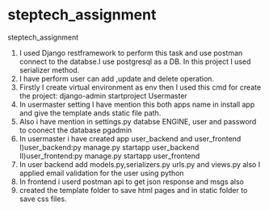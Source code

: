# steptech_assignment
steptech_assignment
1) I used Django restframework to perform this task and use postman connect to the databse.I use postgresql as a DB.
   In this project I used serializer method.
2) I have perform user can add ,update and delete operation.
3) Firstly I create virtual environment as env then I used this cmd for create the project: django-admin startproject Usermaster
4) In usermaster setting I have mention this both apps name in install app and give the template ands static file path.
5) Also i have mention in settings.py databse ENGINE, user and password to coonect the database pgadmin
6) In usermaster i have created app user_backend and user_frontend
    I)user_backend:py manage.py startapp user_backend 
    II)user_frontend:py manage.py startapp user_frontend  
7) In user backend add models.py,serializers.py urls.py and views.py also I applied email validation for the user using python
8) In frontend i userd postman api to get json response and msgs also
9) created the template folder to save html pages and in static folder to save css files.
   
